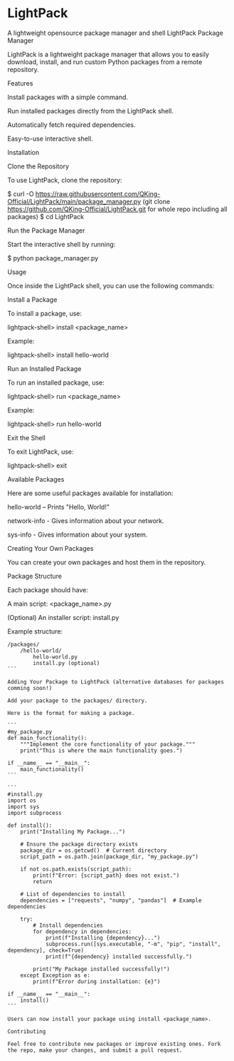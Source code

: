 # LightPack
A lightweight opensource package manager and shell
LightPack Package Manager

LightPack is a lightweight package manager that allows you to easily download, install, and run custom Python packages from a remote repository.

Features

Install packages with a simple command.

Run installed packages directly from the LightPack shell.

Automatically fetch required dependencies.

Easy-to-use interactive shell.

Installation

Clone the Repository

To use LightPack, clone the repository:

$ curl -O https://raw.githubusercontent.com/QKing-Official/LightPack/main/package_manager.py
(git clone https://github.com/QKing-Official/LightPack.git for whole repo including all packages)
$ cd LightPack

Run the Package Manager

Start the interactive shell by running:

$ python package_manager.py

Usage

Once inside the LightPack shell, you can use the following commands:

Install a Package

To install a package, use:

lightpack-shell> install <package_name>

Example:

lightpack-shell> install hello-world

Run an Installed Package

To run an installed package, use:

lightpack-shell> run <package_name>

Example:

lightpack-shell> run hello-world

Exit the Shell

To exit LightPack, use:

lightpack-shell> exit

Available Packages

Here are some useful packages available for installation:

hello-world – Prints "Hello, World!"

network-info - Gives information about your network.

sys-info - Gives information about your system.

Creating Your Own Packages

You can create your own packages and host them in the repository.

Package Structure

Each package should have:

A main script: <package_name>.py

(Optional) An installer script: install.py

Example structure:

````
/packages/
    /hello-world/
        hello-world.py
        install.py (optional)
```

Adding Your Package to LightPack (alternative databases for packages comming soon!)

Add your package to the packages/ directory.

Here is the format for making a package.

```
#my_package.py
def main_functionality():
    """Implement the core functionality of your package."""
    print("This is where the main functionality goes.")

if __name__ == "__main__":
    main_functionality()
```

```
#install.py
import os
import sys
import subprocess

def install():
    print("Installing My Package...")

    # Ensure the package directory exists
    package_dir = os.getcwd()  # Current directory
    script_path = os.path.join(package_dir, "my_package.py")

    if not os.path.exists(script_path):
        print(f"Error: {script_path} does not exist.")
        return

    # List of dependencies to install
    dependencies = ["requests", "numpy", "pandas"]  # Example dependencies

    try:
        # Install dependencies
        for dependency in dependencies:
            print(f"Installing {dependency}...")
            subprocess.run([sys.executable, "-m", "pip", "install", dependency], check=True)
            print(f"{dependency} installed successfully.")

        print("My Package installed successfully!")
    except Exception as e:
        print(f"Error during installation: {e}")

if __name__ == "__main__":
    install()
```

Users can now install your package using install <package_name>.

Contributing

Feel free to contribute new packages or improve existing ones. Fork the repo, make your changes, and submit a pull request.

